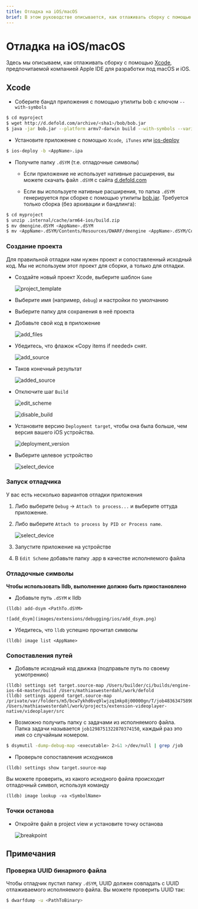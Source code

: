 ```yaml
---
title: Отладка на iOS/macOS 
brief: В этом руководстве описывается, как отлаживать сборку с помощью Xcode.
---
```


#  Отладка на iOS/macOS 

Здесь мы описываем, как отлаживать сборку с помощью [Xcode](https://developer.apple.com/xcode/), предпочитаемой компанией Apple IDE для разработки под macOS и iOS.

## Xcode

* Соберите бандл приложения с помощью утилиты bob с ключом `--with-symbols` 

```sh
$ cd myproject
$ wget http://d.defold.com/archive/<sha1>/bob/bob.jar
$ java -jar bob.jar --platform armv7-darwin build --with-symbols --variant debug --archive bundle -bo build/ios -mp <app>.mobileprovision --identity "iPhone Developer: Your Name (ID)"
```

* Установите приложение с помощью `Xcode`,` iTunes` или [ios-deploy](https://github.com/ios-control/ios-deploy) 

```sh
$ ios-deploy -b <AppName>.ipa
```

* Получите папку `.dSYM` (т.е. отладочные символы) 

	* Если приложение не использует нативные расширения, вы можете скачать файл `.dSYM` с сайта [d.defold.com](http://d.defold.com) 

	* Если вы используете нативные расширения, то папка `.dSYM` генерируется при сборке с помощью утилиты [bob.jar](https://www.defold.com/manuals/bob/). Требуется только сборка (без архивации и бандлинга): 

```sh
$ cd myproject
$ unzip .internal/cache/arm64-ios/build.zip
$ mv dmengine.dSYM <AppName>.dSYM
$ mv <AppName>.dSYM/Contents/Resources/DWARF/dmengine <AppName>.dSYM/Contents/Resources/DWARF/<AppName>
```

### Создание проекта

Для правильной отладки нам нужен проект и сопоставленный исходный код.
Мы не используем этот проект для сборки, а только для отладки.

* Создайте новый проект Xcode, выберите шаблон `Game` 

	![project_template](images/extensions/debugging/ios/project_template.png)

* Выберите имя (например, `debug`) и настройки по умолчанию

* Выберите папку для сохранения в неё проекта

* Добавьте свой код в приложение

	![add_files](images/extensions/debugging/ios/add_files.png)

* Убедитесь, что флажок «Copy items if needed» снят.

	![add_source](images/extensions/debugging/ios/add_source.png)

* Таков конечный результат

	![added_source](images/extensions/debugging/ios/added_source.png)


* Отключите шаг `Build`

	![edit_scheme](images/extensions/debugging/ios/edit_scheme.png)

	![disable_build](images/extensions/debugging/ios/disable_build.png)

* Установите версию `Deployment target`, чтобы она была больше, чем версия вашего iOS устройства.

	![deployment_version](images/extensions/debugging/ios/deployment_version.png)

* Выберите целевое устройство

	![select_device](images/extensions/debugging/ios/select_device.png)


### Запуск отладчика

У вас есть несколько вариантов отладки приложения

1. Либо выберите `Debug` -> `Attach to process...` и выберите оттуда приложение.

2. Либо выберите `Attach to process by PID or Process name`.

	![select_device](images/extensions/debugging/ios/attach_to_process_name.png)

3. Запустите приложение на устройстве

4. В `Edit Scheme` добавьте папку <AppName>.app в качестве исполняемого файла 

### Отладочные символы

**Чтобы использовать lldb, выполнение должно быть приостановлено**

* Добавьте путь `.dSYM` к lldb

```
(lldb) add-dsym <PathTo.dSYM>
```

	![add_dsym](images/extensions/debugging/ios/add_dsym.png)

* Убедитесь, что `lldb` успешно прочитал символы

```
(lldb) image list <AppName>
```

### Сопоставления путей

* Добавьте исходный код движка (подправьте путь по своему усмотрению) 

```
(lldb) settings set target.source-map /Users/builder/ci/builds/engine-ios-64-master/build /Users/mathiaswesterdahl/work/defold
(lldb) settings append target.source-map /private/var/folders/m5/bcw7ykhd6vq9lwjzq1mkp8j00000gn/T/job4836347589046353012/upload/videoplayer/src /Users/mathiaswesterdahl/work/projects/extension-videoplayer-native/videoplayer/src
```

* Возможно получить папку с задачами из исполняемого файла.
	Папка задачи называется `job1298751322870374150`, каждый раз это имя со случайным номером. 
```sh
$ dsymutil -dump-debug-map <executable> 2>&1 >/dev/null | grep /job

```

* Проверьте сопоставления исходников

```
(lldb) settings show target.source-map
```

Вы можете проверить, из какого исходного файла происходит отладочный символ, используя команду

```
(lldb) image lookup -va <SymbolName>
```

### Точки останова

* Откройте файл в project view и установите точку останова 

	![breakpoint](images/extensions/debugging/ios/breakpoint.png)

## Примечания

### Проверка UUID бинарного файла

Чтобы отладчик пустил папку `.dSYM`, UUID должен совпадать с UUID отлаживаемого исполняемого файла. Вы можете проверить UUID так:

```sh
$ dwarfdump -u <PathToBinary>
```
